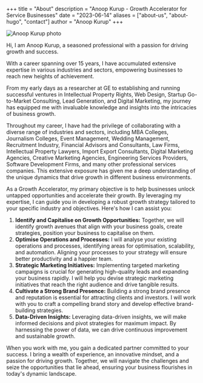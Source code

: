 +++
title = "About"
description = "Anoop Kurup - Growth Accelerator for Service Businesses"
date = "2023-06-14"
aliases = ["about-us", "about-hugo", "contact"]
author = "Anoop Kurup"
+++

![Anoop Kurup photo](/img/anoop-sq.jpeg "Anoop")

Hi, I am Anoop Kurup, 
a seasoned professional with a passion for driving growth and success. 

With a career spanning over 15 years, I have accumulated extensive expertise in various industries and sectors, empowering businesses to reach new heights of achievement. 

From my early days as a researcher at GE to establishing and running successful ventures in Intellectual Property Rights, Web Design, Startup Go-to-Market Consulting, Lead Generation, and Digital Marketing, my journey has equipped me with invaluable knowledge and insights into the intricacies of business growth.

Throughout my career, I have had the privilege of collaborating with a diverse range of industries and sectors, including MBA Colleges, Journalism Colleges, Event Management, Wedding Management, Recruitment Industry, Financial Advisors and Consultants, Law Firms, Intellectual Property Lawyers, Import Export Consultants, Digital Marketing Agencies, Creative Marketing Agencies, Engineering Services Providers, Software Development Firms, and many other professional services companies. This extensive exposure has given me a deep understanding of the unique dynamics that drive growth in different business environments.

As a Growth Accelerator, my primary objective is to help businesses unlock untapped opportunities and accelerate their growth. By leveraging my expertise, I can guide you in developing a robust growth strategy tailored to your specific industry and objectives. Here's how I can assist you:

1. **Identify and Capitalise on Growth Opportunities:** Together, we will identify growth avenues that align with your business goals, create strategies, position your business to capitalise on them.
2. **Optimise Operations and Processes:** I will analyse your existing operations and processes, identifying areas for optimisation, scalability, and automation. Aligning your processes to your strategy will ensure better productivity and a happier team.
3. **Strategic Marketing Initiatives:** Implementing targeted marketing campaigns is crucial for generating high-quality leads and expanding your business rapidly. I will help you devise strategic marketing initiatives that reach the right audience and drive tangible results.
4. **Cultivate a Strong Brand Presence:** Building a strong brand presence and reputation is essential for attracting clients and investors. I will work with you to craft a compelling brand story and develop effective brand-building strategies.
5. **Data-Driven Insights:** Leveraging data-driven insights, we will make informed decisions and pivot strategies for maximum impact. By harnessing the power of data, we can drive continuous improvement and sustainable growth.

When you work with me, you gain a dedicated partner committed to your success. I bring a wealth of experience, an innovative mindset, and a passion for driving growth. Together, we will navigate the challenges and seize the opportunities that lie ahead, ensuring your business flourishes in today's dynamic landscape.
